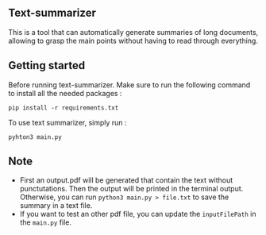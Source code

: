 ## Text-summarizer

This is a tool that can automatically generate summaries of long documents, allowing to grasp the main points without having to read through everything.

## Getting started

Before running text-summarizer. Make sure to run the following command to install all the needed packages :

`pip install -r requirements.txt`

To use text summarizer, simply run :

`pyhton3 main.py`

## Note

- First an output.pdf will be generated that contain the text without punctutations. Then the output will be printed in the terminal output. Otherwise, you can run `python3 main.py > file.txt` to save the summary in a text file.
- If you want to test an other pdf file, you can update the `inputFilePath` in the `main.py` file.

